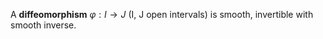 A **diffeomorphism** $\varphi : I \to J$ (I, J open intervals) is smooth, invertible with smooth inverse.